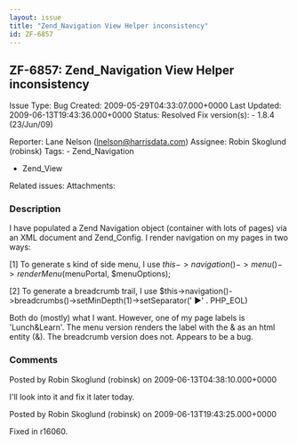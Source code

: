 ```yaml
---
layout: issue
title: "Zend_Navigation View Helper inconsistency"
id: ZF-6857
---
```


ZF-6857: Zend\_Navigation View Helper inconsistency
---------------------------------------------------

 Issue Type: Bug Created: 2009-05-29T04:33:07.000+0000 Last Updated: 2009-06-13T19:43:36.000+0000 Status: Resolved Fix version(s): - 1.8.4 (23/Jun/09)
 
 Reporter:  Lane Nelson (lnelson@harrisdata.com)  Assignee:  Robin Skoglund (robinsk)  Tags: - Zend\_Navigation
- Zend\_View
 
 Related issues: 
 Attachments: 
### Description

I have populated a Zend Navigation object (container with lots of pages) via an XML document and Zend\_Config. I render navigation on my pages in two ways:

[1] To generate s kind of side menu, I use $this->navigation()->menu()->renderMenu($menuPortal, $menuOptions);

[2] To generate a breadcrumb trail, I use $this->navigation()->breadcrumbs()->setMinDepth(1)->setSeparator(' ▶' . PHP\_EOL)

Both do (mostly) what I want. However, one of my page labels is 'Lunch&Learn'. The menu version renders the label with the & as an html entity (&). The breadcrumb version does not. Appears to be a bug.

 

 

### Comments

Posted by Robin Skoglund (robinsk) on 2009-06-13T04:38:10.000+0000

I'll look into it and fix it later today.

 

 

Posted by Robin Skoglund (robinsk) on 2009-06-13T19:43:25.000+0000

Fixed in r16060.

 

 